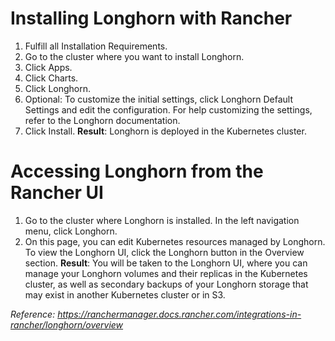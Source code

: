 # Installing Longhorn with Rancher
1. Fulfill all Installation Requirements.
2. Go to the cluster where you want to install Longhorn.
3. Click Apps.
4. Click Charts.
5. Click Longhorn.
6. Optional: To customize the initial settings, click Longhorn Default Settings and edit the configuration. For help customizing the settings, refer to the Longhorn documentation.
7. Click Install.
**Result**: Longhorn is deployed in the Kubernetes cluster.

# Accessing Longhorn from the Rancher UI
1. Go to the cluster where Longhorn is installed. In the left navigation menu, click Longhorn.
2. On this page, you can edit Kubernetes resources managed by Longhorn. To view the Longhorn UI, click the Longhorn button in the Overview section.
**Result**: You will be taken to the Longhorn UI, where you can manage your Longhorn volumes and their replicas in the Kubernetes cluster, as well as secondary backups of your Longhorn storage that may exist in another Kubernetes cluster or in S3.

*Reference: https://ranchermanager.docs.rancher.com/integrations-in-rancher/longhorn/overview*
